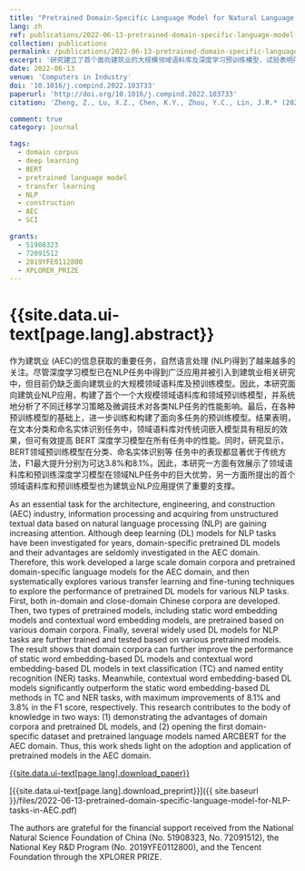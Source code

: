 ```yaml
---
title: "Pretrained Domain-Specific Language Model for Natural Language Processing Tasks in the AEC Domain"
lang: zh
ref: publications/2022-06-13-pretrained-domain-specific-language-model-for-NLP-tasks-in-AEC
collection: publications
permalink: /publications/2022-06-13-pretrained-domain-specific-language-model-for-NLP-tasks-in-AEC
excerpt: '研究建立了首个面向建筑业的大规模领域语料库及深度学习预训练模型，试验表明所提出的预训练模型在文本分类、命名实体识别等多个领域任务中表现优异，F2最高提升8.1%，为行业知识图谱研究及应用提供了重要支撑'
date: 2022-06-13
venue: 'Computers in Industry'
doi: '10.1016/j.compind.2022.103733'
paperurl: 'http://doi.org/10.1016/j.compind.2022.103733'
citation: 'Zheng, Z., Lu, X.Z., Chen, K.Y., Zhou, Y.C., Lin, J.R.* (2022). Pretrained Domain-Specific Language Model for Natural Language Processing Tasks in the AEC Domain. <i>Computers in Industry</i>, 142, 103733. doi: 10.1016/j.compind.2022.103733'

comment: true
category: journal

tags: 
  - domain corpus
  - deep learning
  - BERT
  - pretrained language model
  - transfer learning
  - NLP
  - construction
  - AEC
  - SCI

grants:
  - 51908323
  - 72091512
  - 2019YFE0112800
  - XPLORER_PRIZE
---
```



{{site.data.ui-text[page.lang].abstract}}
====

作为建筑业 (AEC)的信息获取的重要任务，自然语言处理 (NLP)得到了越来越多的关注。尽管深度学习模型已在NLP任务中得到广泛应用并被引入到建筑业相关研究中，但目前仍缺乏面向建筑业的大规模领域语料库及预训练模型。因此，本研究面向建筑业NLP应用，构建了首个一个大规模领域语料库和领域预训练模型，并系统地分析了不同迁移学习策略及微调技术对各类NLP任务的性能影响。最后，在各种预训练模型的基础上，进一步训练和构建了面向多任务的预训练模型。结果表明，在文本分类和命名实体识别任务中，领域语料库对传统词嵌入模型具有相反的效果，但可有效提高 BERT 深度学习模型在所有任务中的性能。同时，研究显示，BERT领域预训练模型在分类、命名实体识别等 任务中的表现都显著优于传统方法，F1最大提升分别为可达3.8%和8.1%。因此，本研究一方面有效展示了领域语料库和预训练深度学习模型在领域NLP任务中的巨大优势，另一方面所提出的首个领域语料库和预训练模型也为建筑业NLP应用提供了重要的支撑。


As an essential task for the architecture, engineering, and construction (AEC) industry, information processing and acquiring from unstructured textual data based on natural language processing (NLP) are gaining increasing attention. Although deep learning (DL) models for NLP tasks have been investigated for years, domain-specific pretrained DL models and their advantages are seldomly investigated in the AEC domain. Therefore, this work developed a large scale domain corpora and pretrained domain-specific language models for the AEC domain, and then systematically explores various transfer learning and fine-tuning techniques to explore the performance of pretrained DL models for various NLP tasks. First, both in-domain and close-domain Chinese corpora are developed. Then, two types of pretrained models, including static word embedding models and contextual word embedding models, are pretrained based on various domain corpora. Finally, several widely used DL models for NLP tasks are further trained and tested based on various pretrained models. The result shows that domain corpora can further improve the performance of static word embedding-based DL models and contextual word embedding-based DL models in text classification (TC) and named entity recognition (NER) tasks. Meanwhile, contextual word embedding-based DL models significantly outperform the static word embedding-based DL methods in TC and NER tasks, with maximum improvements of 8.1% and 3.8% in the F1 score, respectively. This research contributes to the body of knowledge in two ways: (1) demonstrating the advantages of domain corpora and pretrained DL models, and (2) opening the first domain-specific dataset and pretrained language models named ARCBERT for the AEC domain. Thus, this work sheds light on the adoption and application of pretrained models in the AEC domain.

[{{site.data.ui-text[page.lang].download_paper}}]({{page.paperurl}})

[{{site.data.ui-text[page.lang].download_preprint}}]({{ site.baseurl }}/files/2022-06-13-pretrained-domain-specific-language-model-for-NLP-tasks-in-AEC.pdf)

The  authors  are  grateful  for  the  financial  support  received  from  the  National  Natural  Science Foundation  of  China  (No.  51908323,  No.  72091512),  the  National  Key  R&D  Program  (No. 2019YFE0112800), and the Tencent Foundation through the XPLORER PRIZE. 


